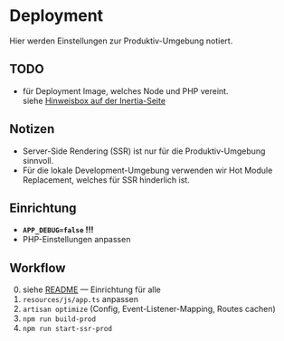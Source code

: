 # Deployment

Hier werden Einstellungen zur Produktiv-Umgebung notiert.

## TODO

- für Deployment Image, welches Node und PHP vereint.<br>
  siehe [Hinweisbox auf der Inertia-Seite](https://inertiajs.com/server-side-rendering)

## Notizen

- Server-Side Rendering (SSR) ist nur für die Produktiv-Umgebung sinnvoll.
- Für die lokale Development-Umgebung verwenden wir Hot Module Replacement,
  welches für SSR hinderlich ist.

## Einrichtung
- **`APP_DEBUG=false` !!!**
- PHP-Einstellungen anpassen

## Workflow
0. siehe [README](../README.md) — Einrichtung für alle
1. `resources/js/app.ts` anpassen
2. `artisan optimize` (Config, Event-Listener-Mapping, Routes cachen)
3. `npm run build-prod`
4. `npm run start-ssr-prod`
